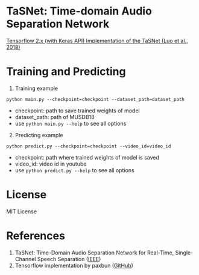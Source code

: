 # **TaSNet: Time-domain Audio Separation Network**

[Tensorflow 2.x (with Keras API) Implementation of the TaSNet (Luo et al., 2018)][ieee_link]

[ieee_link]: https://ieeexplore.ieee.org/document/8462116

# **Training and Predicting**

1. Training example

```
python main.py --checkpoint=checkpoint --dataset_path=dataset_path
```

- checkpoint: path to save trained weights of model
- dataset_path: path of MUSDB18
- use `python main.py --help` to see all options

2. Predicting example

```
python predict.py --checkpoint=checkpoint --video_id=video_id
```

- checkpoint: path where trained weights of model is saved
- video_id: video id in youtube
- use `python predict.py --help` to see all options

# **License**

MIT License

# **References**

1. TaSNet: Time-Domain Audio Separation Network for Real-Time, Single-Channel Speech Separation ([IEEE][lstm_tasnet_paper_link])
2. Tensorflow implementation by paxbun ([GitHub][paxbun_github_link])

[lstm_tasnet_paper_link]: https://ieeexplore.ieee.org/document/8462116
[paxbun_github_link]: https://github.com/paxbun/TasNet
